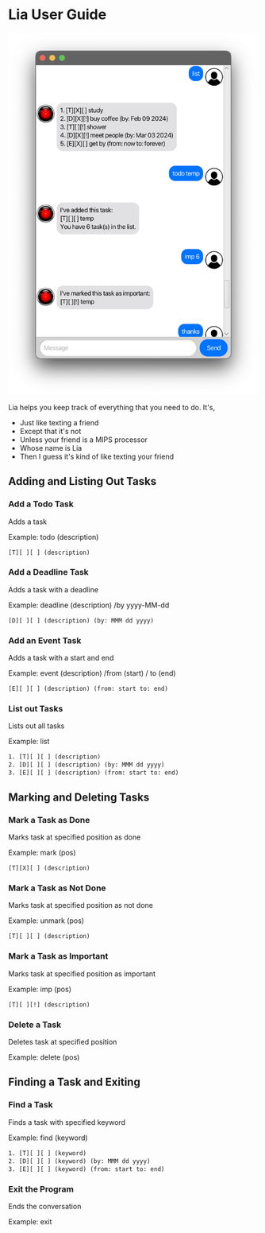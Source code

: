 # Lia User Guide

![Lia](Ui.png)

Lia helps you keep track of everything that you need to do. It's,

* Just like texting a friend
* Except that it's not
* Unless your friend is a MIPS processor
* Whose name is Lia
* Then I guess it's kind of like texting your friend


## Adding and Listing Out Tasks

### Add a Todo Task
Adds a task

Example: todo (description)

```
[T][ ][ ] (description)
```

### Add a Deadline Task
Adds a task with a deadline

Example: deadline (description) /by yyyy-MM-dd

```
[D][ ][ ] (description) (by: MMM dd yyyy)
```

### Add an Event Task
Adds a task with a start and end

Example: event (description) /from (start) / to (end)

```
[E][ ][ ] (description) (from: start to: end)
```

### List out Tasks
Lists out all tasks

Example: list

```
1. [T][ ][ ] (description)
2. [D][ ][ ] (description) (by: MMM dd yyyy)
3. [E][ ][ ] (description) (from: start to: end)
```

## Marking and Deleting Tasks

### Mark a Task as Done
Marks task at specified position as done

Example: mark (pos)

```
[T][X][ ] (description)
```

### Mark a Task as Not Done
Marks task at specified position as not done

Example: unmark (pos)

```
[T][ ][ ] (description)
```

### Mark a Task as Important
Marks task at specified position as important

Example: imp (pos)

```
[T][ ][!] (description)
```

### Delete a Task
Deletes task at specified position

Example: delete (pos)

## Finding a Task and Exiting

### Find a Task
Finds a task with specified keyword

Example: find (keyword)

```
1. [T][ ][ ] (keyword)
2. [D][ ][ ] (keyword) (by: MMM dd yyyy)
3. [E][ ][ ] (keyword) (from: start to: end)
```

### Exit the Program
Ends the conversation

Example: exit
